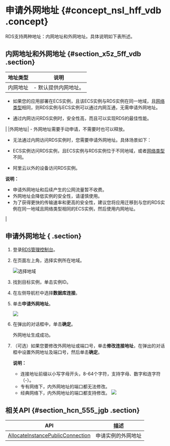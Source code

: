 # 申请外网地址 {#concept_nsl_hff_vdb .concept}

RDS支持两种地址：内网地址和外网地址。具体说明如下表所述。

## 内网地址和外网地址 {#section_x5z_5ff_vdb .section}

|地址类型|说明|
|----|--|
|内网地址| -   默认提供内网地址。

-   如果您的应用部署在ECS实例，且该ECS实例与RDS实例在同一地域，且[网络类型](../../../../intl.zh-CN/用户指南/数据库连接/切换网络类型.md)相同，则RDS实例与ECS实例可以通过内网互通，无需申请外网地址。

-   通过内网访问RDS实例时，安全性高，而且可以实现RDS的最佳性能。

 |
|外网地址| -   外网地址需要手动申请，不需要时也可以释放。

-   无法通过内网访问RDS实例时，您需要申请外网地址。具体场景如下：

-   ECS实例访问RDS实例，且ECS实例与RDS实例位于不同地域，或者[网络类型](../../../../intl.zh-CN/用户指南/数据库连接/切换网络类型.md)不同。
-   阿里云以外的设备访问RDS实例。

 **说明：** 

-   申请外网地址和后续产生的公网流量暂不收费。
-   外网地址会降低实例的安全性，请谨慎使用。
-   为了获得更快的传输速率和更高的安全性，建议您将应用迁移到与您的RDS实例在同一地域且网络类型相同的ECS实例，然后使用内网地址。

 |

## 申请外网地址 { .section}

1.  登录[RDS管理控制台](https://rds.console.aliyun.com/)。
2.  在页面左上角，选择实例所在地域。

    ![选择地域](http://static-aliyun-doc.oss-cn-hangzhou.aliyuncs.com/assets/img/7814/155546668036543_zh-CN.png)

3.  找到目标实例，单击实例ID。
4.  在左侧导航栏中选择**数据库连接**。
5.  单击**申请外网地址**。

    ![](http://static-aliyun-doc.oss-cn-hangzhou.aliyuncs.com/assets/img/7817/155546668032665_zh-CN.png)

6.  在弹出的对话框中，单击**确定**。

    外网地址生成成功。

7.  （可选）如果您要修改外网地址或端口号，单击**修改连接地址**，在弹出的对话框中设置外网地址及端口号，然后单击**确定**。

    **说明：** 

    -   连接地址前缀以小写字母开头，8-64个字符，支持字母、数字和连字符（-）。
    -   专有网络下，内外网地址的端口都无法修改。
    -   经典网络下，内外网地址的端口都支持修改。
    ![](http://static-aliyun-doc.oss-cn-hangzhou.aliyuncs.com/assets/img/7817/15554666801805_zh-CN.png)


## 相关API {#section_hcn_555_jgb .section}

|API|描述|
|---|--|
|[AllocateInstancePublicConnection](../../../../intl.zh-CN/API参考/网络管理/AllocateInstancePublicConnection.md#)|申请实例的外网地址|

